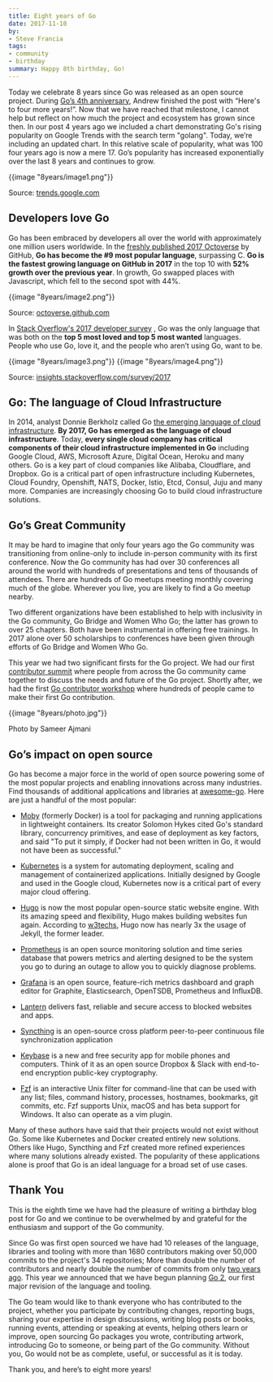 ```yaml
---
title: Eight years of Go
date: 2017-11-10
by:
- Steve Francia
tags:
- community
- birthday
summary: Happy 8th birthday, Go!
---
```



Today we celebrate 8 years since Go was released as an open source project.
During [Go’s 4th anniversary](https://blog.golang.org/4years), Andrew
finished the post with “Here's to four more years!”. Now that we have reached
that milestone, I cannot help but reflect on how much the project and
ecosystem has grown since then. In our post 4 years ago we included a chart
demonstrating Go's rising popularity on Google Trends with the search term
"golang". Today, we’re including an updated chart. In this relative scale of
popularity, what was 100 four years ago is now a mere 17. Go’s popularity has
increased exponentially over the last 8 years and continues to grow.

{{image "8years/image1.png"}}

Source: [trends.google.com](https://trends.google.com/trends/explore?date=2009-10-01%202017-10-30&q=golang&hl=en-US)

## Developers love Go

Go has been embraced by developers all over the world with approximately one
million users worldwide. In the [freshly published 2017 Octoverse](https://octoverse.github.com/)
by GitHub, **Go has become the #9 most popular language**, surpassing C.
**Go is the fastest growing language on GitHub in 2017** in the top 10 with
**52% growth over the previous year**. In growth, Go swapped places with
Javascript, which fell to the second spot with 44%.

{{image "8years/image2.png"}}

Source: [octoverse.github.com](https://octoverse.github.com/)

In [Stack Overflow's 2017 developer survey](https://insights.stackoverflow.com/survey/2017#most-loved-dreaded-and-wanted)
, Go was the only language that was both on the **top 5 most loved and top 5 most wanted** languages.
People who use Go, love it, and the people who aren’t using Go, want to be.

{{image "8years/image3.png"}}
{{image "8years/image4.png"}}

Source: [insights.stackoverflow.com/survey/2017](https://insights.stackoverflow.com/survey/2017#most-loved-dreaded-and-wanted)

## Go: The language of Cloud Infrastructure

In 2014, analyst Donnie Berkholz called Go
[the emerging language of cloud infrastructure](http://redmonk.com/dberkholz/2014/03/18/go-the-emerging-language-of-cloud-infrastructure/).
**By 2017, Go has emerged as the language of cloud infrastructure**.
Today, **every single cloud company has critical components of their cloud infrastructure implemented in Go**
including Google Cloud, AWS, Microsoft Azure, Digital Ocean, Heroku and many others. Go
is a key part of cloud companies like Alibaba, Cloudflare, and Dropbox. Go is
a critical part of open infrastructure including Kubernetes, Cloud Foundry,
Openshift, NATS, Docker, Istio, Etcd, Consul, Juju and many more. Companies
are increasingly choosing Go to build cloud infrastructure solutions.

## Go’s Great Community

It may be hard to imagine that only four years ago the Go community was
transitioning from online-only to include in-person community with its first
conference. Now the Go community has had over 30 conferences all around the
world with hundreds of presentations and tens of thousands of attendees.
There are hundreds of Go meetups meeting monthly covering much of the globe.
Wherever you live, you are likely to find a Go meetup nearby.

Two different organizations have been established to help with inclusivity in
the Go community, Go Bridge and Women Who Go; the latter has grown to over 25
chapters. Both have been instrumental in offering free trainings. In 2017
alone over 50 scholarships to conferences have been given through efforts of
Go Bridge and Women Who Go.

This year we had two significant firsts for the Go project. We had our first
[contributor summit](https://blog.golang.org/contributors-summit) where
people from across the Go community came together to
discuss the needs and future of the Go project. Shortly after, we had the
first [Go contributor workshop](https://blog.golang.org/contributor-workshop)
where hundreds of people came to make their first Go contribution.

{{image "8years/photo.jpg"}}

Photo by Sameer Ajmani

## Go’s impact on open source

Go has become a major force in the world of open source powering some of the
most popular projects and enabling innovations across many industries. Find
thousands of additional applications and libraries at [awesome-go](https://github.com/avelino/awesome-go). Here are
just a handful of the most popular:

  - [Moby](https://mobyproject.org/) (formerly Docker) is a tool for packaging
    and running applications in lightweight containers.
    Its creator Solomon Hykes cited Go's standard library,
    concurrency primitives, and ease of deployment as key factors,
    and said "To put it simply, if Docker had not been written in Go,
    it would not have been as successful."

  - [Kubernetes](https://kubernetes.io/) is a system for automating deployment,
    scaling and management of containerized applications.
    Initially designed by Google and used in the Google cloud,
    Kubernetes now is a critical part of every major cloud offering.

  - [Hugo](https://gohugo.io/) is now the most popular open-source static website engine.
    With its amazing speed and flexibility, Hugo makes building websites fun again.
    According to [w3techs](https://w3techs.com/technologies/overview/content_management/all),
    Hugo now has nearly 3x the usage of Jekyll, the former leader.

  - [Prometheus](https://prometheus.io/) is an open source monitoring solution
    and time series database that powers metrics and alerting designed to be
    the system you go to during an outage to allow you to quickly diagnose problems.

  - [Grafana](https://grafana.com/) is an open source,
    feature-rich metrics dashboard and graph editor for Graphite,
    Elasticsearch, OpenTSDB, Prometheus and InfluxDB.

  - [Lantern](https://getlantern.org/) delivers fast, reliable and secure access to blocked websites and apps.

  - [Syncthing](https://syncthing.net/) is an open-source cross platform
    peer-to-peer continuous file synchronization application

  - [Keybase](https://keybase.io/) is a new and free security app for mobile
    phones and computers.
    Think of it as an open source Dropbox & Slack with end-to-end encryption
    public-key cryptography.

  - [Fzf](https://github.com/junegunn/fzf) is an interactive Unix filter
    for command-line that can be used with any list;
    files, command history, processes, hostnames,
    bookmarks, git commits, etc.
    Fzf supports Unix, macOS and has beta support for Windows.
    It also can operate as a vim plugin.

Many of these authors have said that their projects would not exist without
Go. Some like Kubernetes and Docker created entirely new solutions. Others
like Hugo, Syncthing and Fzf created more refined experiences where many
solutions already existed. The popularity of these applications alone is
proof that Go is an ideal language for a broad set of use cases.

## Thank You

This is the eighth time we have had the pleasure of writing a birthday blog
post for Go and we continue to be overwhelmed by and grateful for the
enthusiasm and support of the Go community.

Since Go was first open sourced we have had 10 releases of the language,
libraries and tooling with more than 1680 contributors making over 50,000
commits to the project's 34 repositories; More than double the number of
contributors and nearly double the number of commits from only [two years ago](https://blog.golang.org/6years).
This year we announced that we have begun planning [Go 2](https://blog.golang.org/toward-go2), our first major
revision of the language and tooling.

The Go team would like to thank everyone who has contributed to the project,
whether you participate by contributing changes, reporting bugs, sharing your
expertise in design discussions, writing blog posts or books, running events,
attending or speaking at events, helping others learn or improve, open
sourcing Go packages you wrote, contributing artwork, introducing Go to
someone, or being part of the Go community. Without you, Go would not be as
complete, useful, or successful as it is today.

Thank you, and here’s to eight more years!
